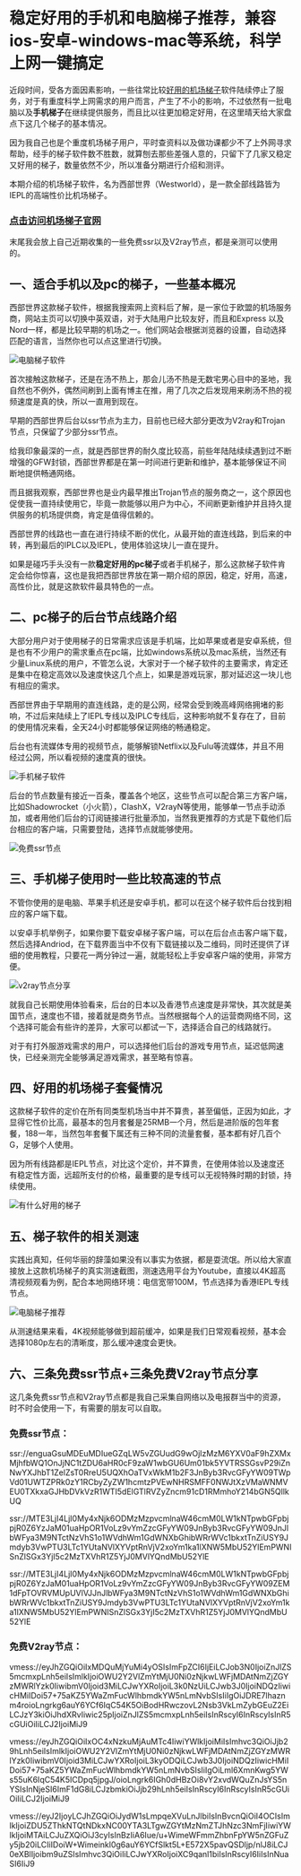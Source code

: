 # 稳定好用的手机和电脑梯子推荐，兼容ios-安卓-windows-mac等系统，科学上网一键搞定

近段时间，受各方面因素影响，一些往常比较[好用的机场梯子](https://www.taoxinbi.com/article/43932.html)软件陆续停止了服务，对于有重度科学上网需求的用户而言，产生了不小的影响，不过依然有一批电脑以及**手机梯子**在继续提供服务，而且比以往更加稳定好用，在这里晴天给大家盘点下这几个梯子的基本情况。

因为我自己也是个重度机场梯子用户，平时查资料以及做功课都少不了上外网寻求帮助，经手的梯子软件数不胜数，就算刨去那些差强人意的，只留下了几家又稳定又好用的梯子，数量依然不少，所以准备分期进行介绍和测评。

本期介绍的机场梯子软件，名为西部世界（Westworld），是一款全部线路皆为IEPL的高端性价比机场梯子。

### [点击访问机场梯子官网](https://xbsj4621.fun/i/art078)

末尾我会放上自己近期收集的一些免费ssr以及V2ray节点，都是亲测可以使用的。

## 一、适合手机以及pc的梯子，一些基本概况

西部世界这款梯子软件，根据我搜索网上资料后了解，是一家位于欧盟的机场服务商，网站主页可以切换中英双语，对于大陆用户比较友好，而且和Express 以及 Nord一样，都是比较早期的机场之一。他们网站会根据浏览器的设置，自动选择匹配的语言，当然你也可以点这里进行切换。

![电脑梯子软件](images/1.png)

首次接触这款梯子，还是在汤不热上，那会儿汤不热是无数宅男心目中的圣地，我自然也不例外，偶然间刷到上面有博主在推，用了几次之后发现用来刷汤不热的视频速度是真的快，所以一直用到现在。

早期的西部世界后台以ssr节点为主力，目前也已经大部分更改为V2ray和Trojan节点，只保留了少部分ssr节点。

给我印象最深的一点，就是西部世界的耐久度比较高，前些年陆陆续续遇到过不断增强的GFW封锁，西部世界都是在第一时间进行更新和维护，基本能够保证不间断地提供畅通网络。

而且据我观察，西部世界也是业内最早推出Trojan节点的服务商之一，这个原因也促使我一直持续使用它，毕竟一款能够以用户为中心，不间断更新维护并且持久提供服务的机场提供商，肯定是值得信赖的。

西部世界的线路也一直在进行持续不断的优化，从最开始的直连线路，到后来的中转，再到最后的IPLC以及IEPL，使用体验这块儿一直在提升。

如果是碰巧手头没有一款**稳定好用的pc梯子**或者手机梯子，那么这款梯子软件肯定会给你惊喜，这也是我把西部世界放在第一期介绍的原因，稳定，好用，高速，高性价比，就是这款软件最具特色的一点。

## 二、pc梯子的后台节点线路介绍

大部分用户对于使用梯子的日常需求应该是手机端，比如苹果或者是安卓系统，但是也有不少用户的需求重点在pc端，比如windows系统以及mac系统，当然还有少量Linux系统的用户，不管怎么说，大家对于一个梯子软件的主要需求，肯定还是集中在稳定高效以及速度快这几个点上，如果是游戏玩家，那对延迟这一块儿也有相应的需求。

西部世界由于早期用的直连线路，走的是公网，经常会受到晚高峰网络拥堵的影响，不过后来陆续上了IEPL专线以及IPLC专线后，这种影响就不复存在了，目前的使用情况来看，全天24小时都能够保证网络的畅通稳定。

后台也有流媒体专用的视频节点，能够解锁Netflix以及Fulu等流媒体，并且不用经过公网，所以看视频的速度真的很快。

![手机梯子软件](images/2.png)

后台的节点数量有接近一百条，覆盖各个地区，这些节点可以配合第三方客户端，比如Shadowrocket（小火箭），ClashX，V2rayN等使用，能够单一节点手动添加，或者用他们后台的订阅链接进行批量添加，当然我更推荐的方式是下载他们后台相应的客户端，只需要登陆，选择节点就能够使用。

![免费ssr节点](images/3.png)

## 三、手机梯子使用时一些比较高速的节点

不管你使用的是电脑、苹果手机还是安卓手机，都可以在这个梯子软件后台找到相应的客户端下载。

以安卓手机举例子，如果你要下载安卓梯子客户端，可以在后台点击客户端下载，然后选择Andriod，在下载界面当中不仅有下载链接以及二维码，同时还提供了详细的使用教程，只要花一两分钟过一遍，就能轻松上手安卓客户端的使用，非常方便。

![v2ray节点分享](images/4.png)

就我自己长期使用体验看来，后台的日本以及香港节点速度是非常快，其次就是美国节点，速度也不错，接着就是商务节点。当然根据每个人的运营商网络不同，这个选择可能会有些许的差异，大家可以都试一下，选择适合自己的线路就行。

对于有打外服游戏需求的用户，可以选择他们后台的游戏专用节点，延迟低网速快，已经亲测完全能够满足游戏需求，甚至略有惊喜。


## 四、好用的机场梯子套餐情况

这款梯子软件的定价在所有同类型机场当中并不算贵，甚至偏低，正因为如此，才显得它性价比高，最基本的包月套餐是25RMB一个月，然后是进阶版的包年套餐，188一年，当然包年套餐下属还有三种不同的流量套餐，基本都有好几百个G，足够个人使用。

因为所有线路都是IEPL节点，对比这个定价，并不算贵，在使用体验以及速度还有稳定性方面，远超所支付的价格，最重要的是专线可以无视特殊时期的封锁，持续使用。

![有什么好用的梯子](images/5.png)

## 五、梯子软件的相关测速

实践出真知，任何华丽的辞藻如果没有以事实为依据，都是耍流氓。所以给大家直接放上这款机场梯子的真实测速截图，测速选用平台为Youtube，直接以4K超高清视频观看为例，配合本地网络环境：电信宽带100M，节点选择为香港IEPL专线节点。

![电脑梯子推荐](images/6.png)

从测速结果来看，4K视频能够做到超前缓冲，如果是我们日常观看视频，基本会选择1080p左右的清晰度，那么缓冲速度会更快。

## 六、三条免费ssr节点+三条免费V2ray节点分享

这几条免费ssr节点和V2ray节点都是我自己采集自网络以及电报群当中的资源，时不时会使用一下，有需要的朋友可以自取。

### 免费ssr节点：

ssr://enguaGsuMDEuMDIueGZqLW5vZGUudG9wOjIzMzM6YXV0aF9hZXMxMjhfbWQ1OnJjNC1tZDU6aHR0cF9zaW1wbGU6Um01bk5YVTRSSGsvP29iZnNwYXJhbT1ZelZsT0RreU5UQXhOaTVxWkM1b2F3JnByb3RvcGFyYW09TWpVd01UWTZPRk0zY1RCbyZyZW1hcmtzPVEwNHRSMFF0NWJtXzVMaWNMVEU0TXkxaGJHbDVkVzR1WTI5dElGTlRVZyZncm91cD1RMmhoY214bGN5QllkUQ

ssr://MTE3LjI4LjI0My4xNjk6ODMzMzpvcmlnaW46cmM0LW1kNTpwbGFpbjpjR0Z6YzJaM01uaHpOR1VoLz9vYmZzcGFyYW09JnByb3RvcGFyYW09JnJlbWFya3M9NTctNzVhS1o1WVdhWm1GdWNXbGhibWRrWVc1bkxtTnZiUSY9Jmdyb3VwPTU3LTc1YUtaNVlXYVptRnVjV2xoYm1ka1lXNW5MbU52YlEmPWNISnZlSGx3YjI5c2MzTXVhR1Z5YjJ0MVlYQndMbU52YlE


ssr://MTE3LjI4LjI0My4xNjk6ODMzMzpvcmlnaW46cmM0LW1kNTpwbGFpbjpjR0Z6YzJaM01uaHpOR1VoLz9vYmZzcGFyYW09JnByb3RvcGFyYW09ZEM1dFpTOVRVMUpUVlVJJnJlbWFya3M9NTctNzVhS1o1WVdhWm1GdWNXbGhibWRrWVc1bkxtTnZiUSY9Jmdyb3VwPTU3LTc1YUtaNVlXYVptRnVjV2xoYm1ka1lXNW5MbU52YlEmPWNISnZlSGx3YjI5c2MzTXVhR1Z5YjJ0MVlYQndMbU52YlE

### 免费V2ray节点：

vmess://eyJhZGQiOiIxMDQuMjYuMi4yOSIsImFpZCI6IjEiLCJob3N0IjoiZnJlZS5mcmxpLnh5eiIsImlkIjoiOWU2Y2VlZmYtMjU0Ni0zNjkwLWFjMDAtNmZjZGYzMWRlYzk0IiwibmV0Ijoid3MiLCJwYXRoIjoiL3k0NzUiLCJwb3J0IjoiNDQzIiwicHMiIDoi57+75aKZ5YWaZmFucWlhbmdkYW5nLmNvbSIsIiIgOiJDRE7lhaznm4roioLngrkg6auY6YCf6IqC54K5OiBodHRwczovL2Nsb3VkLmZybGEuZ2EiLCJzY3kiOiJhdXRvIiwic25pIjoiZnJlZS5mcmxpLnh5eiIsInRscyI6InRscyIsInR5cGUiOiIiLCJ2IjoiMiJ9


vmess://eyJhZGQiOiIxOC4xNzkuMjAuMTc4IiwiYWlkIjoiMiIsImhvc3QiOiJjb29hLnh5eiIsImlkIjoiOWU2Y2VlZmYtMjU0Ni0zNjkwLWFjMDAtNmZjZGYzMWRlYzk0IiwibmV0Ijoid3MiLCJwYXRoIjoiL3kyODQiLCJwb3J0IjoiNDQzIiwicHMiIDoi57+75aKZ5YWaZmFucWlhbmdkYW5nLmNvbSIsIiIgOiLml6XmnKwg5YWs55uK6IqC54K5ICDpq5jpgJ/oioLngrk6IGh0dHBzOi8vY2xvdWQuZnJsYS5nYSIsInNjeSI6ImF1dG8iLCJzbmkiOiJjb29hLnh5eiIsInRscyI6InRscyIsInR5cGUiOiIiLCJ2IjoiMiJ9

vmess://eyJ2IjoyLCJhZGQiOiJydW1sLmpqeXVuLnJlbiIsInBvcnQiOiI4OCIsImlkIjoiZDU5ZThkNTQtNDkxNC00YTA3LTgwZGYtMzNmZTJhNzc3NmFjIiwiYWlkIjoiMTAiLCJuZXQiOiJ3cyIsInBzIiA6Iue/u+WimeWFmmZhbnFpYW5nZGFuZy5jb20iLCIiIDoiW+Wimeinkl0g6auY6YCfSlkt5L+E572X5pavQSDljp/nlJ8iLCJ0eXBlIjoibm9uZSIsImhvc3QiOiIiLCJwYXRoIjoiXC9qanl1biIsInRscyI6IiIsInNuaSI6IiJ9
